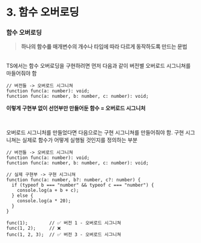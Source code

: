 # 3. 함수 오버로딩

### 함수 오버로딩

> **하나의 함수를 매개변수의 개수나 타입에 따라 다르게 동작하도록 만드는 문법**
>


<br>
TS에서는 함수 오버로딩을 구현하려면 먼저 다음과 같이 버전별 오버로드 시그니쳐를 마들어줘야 함

```tsx
// 버전들 -> 오버로드 시그니쳐
function func(a: number): void;
function func(a: number, b: number, c: number): void;
```



**이렇게 구현부 없이 선언부만 만들어둔 함수 = 오버로드 시그니처**

<br>

오버로드 시그니처를 만들었다면 다음으로는 구현 시그니쳐를 만들어줘야 함. 구현 시그니쳐는 실제로 함수가 어떻게 실행될 것인지를 정의하는 부분

```tsx
// 버전들 -> 오버로드 시그니쳐
function func(a: number): void;
function func(a: number, b: number, c: number): void;

// 실제 구현부 -> 구현 시그니쳐
function func(a: number, b?: number, c?: number) {
  if (typeof b === "number" && typeof c === "number") {
    console.log(a + b + c);
  } else {
    console.log(a * 20);
  }
}

func(1);        // ✅ 버전 1 - 오버로드 시그니쳐
func(1, 2);     // ❌ 
func(1, 2, 3);  // ✅ 버전 3 - 오버로드 시그니쳐
```
